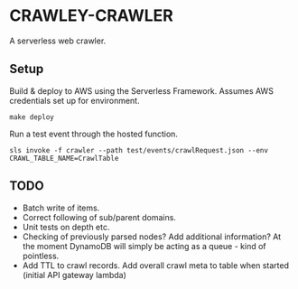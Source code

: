 # CRAWLEY-CRAWLER

A serverless web crawler.

## Setup

Build & deploy to AWS using the Serverless Framework. Assumes AWS credentials set up for environment.

```
make deploy
```

Run a test event through the hosted function.

```
sls invoke -f crawler --path test/events/crawlRequest.json --env CRAWL_TABLE_NAME=CrawlTable
```


## TODO

* Batch write of items.
* Correct following of sub/parent domains.
* Unit tests on depth etc.
* Checking of previously parsed nodes? Add additional information? At the moment DynamoDB will simply be acting as a queue - kind of pointless.
* Add TTL to crawl records. Add overall crawl meta to table when started (initial API gateway lambda)

